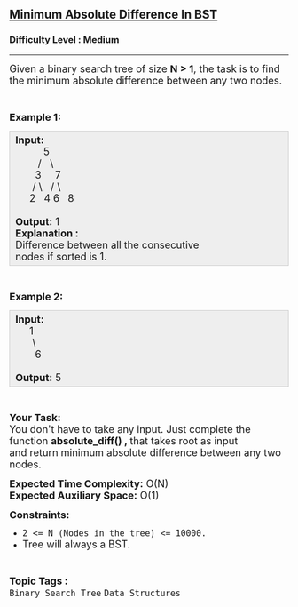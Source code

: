 <h2><a href="https://practice.geeksforgeeks.org/problems/minimum-absolute-difference-in-bst-1665139652/1?page=2&difficulty[]=1&category[]=Binary%20Search%20Tree&sortBy=submissions">Minimum Absolute Difference In BST</a></h2><h3>Difficulty Level : Medium</h3><hr><div class="problems_problem_content__Xm_eO"><p><span style="font-size:18px">Given a binary search tree&nbsp;of size&nbsp;<strong>N &gt; 1</strong>, the task is to find the minimum absolute difference between any two nodes.</span></p>

<p>&nbsp;</p>

<p><span style="font-size:18px"><strong>Example 1:</strong></span></p>

<div style="background: rgb(238, 238, 238); border: 1px solid rgb(204, 204, 204); padding: 5px 10px; --darkreader-inline-bgimage: initial; --darkreader-inline-bgcolor:#222426; --darkreader-inline-border-top:#3e4446; --darkreader-inline-border-right:#3e4446; --darkreader-inline-border-bottom:#3e4446; --darkreader-inline-border-left:#3e4446;"><span style="font-size:18px"><strong>Input:</strong><br>
&nbsp;&nbsp;&nbsp;&nbsp;&nbsp;&nbsp;&nbsp;&nbsp;&nbsp; 5<br>
&nbsp;&nbsp;&nbsp;&nbsp;&nbsp;&nbsp;&nbsp; /&nbsp;&nbsp; \<br>
&nbsp;&nbsp;&nbsp;&nbsp;&nbsp;&nbsp; 3&nbsp;&nbsp;&nbsp;&nbsp; 7<br>
&nbsp;&nbsp;&nbsp;&nbsp;&nbsp; / \&nbsp;&nbsp; / \<br>
&nbsp;&nbsp;&nbsp;&nbsp; 2&nbsp;&nbsp; 4 6&nbsp;&nbsp; 8<br>
<br>
<strong>Output:</strong> 1<br>
<strong>Explanation :</strong><br>
Difference between all the consecutive<br>
nodes if sorted is 1.</span></div>

<p>&nbsp;</p>

<p><span style="font-size:18px"><strong>Example 2:</strong></span></p>

<div style="background: rgb(238, 238, 238); border: 1px solid rgb(204, 204, 204); padding: 5px 10px; --darkreader-inline-bgimage: initial; --darkreader-inline-bgcolor:#222426; --darkreader-inline-border-top:#3e4446; --darkreader-inline-border-right:#3e4446; --darkreader-inline-border-bottom:#3e4446; --darkreader-inline-border-left:#3e4446;"><span style="font-size:18px"><strong>Input:</strong><br>
&nbsp;&nbsp;&nbsp;&nbsp; 1<br>
&nbsp;&nbsp;&nbsp;&nbsp;&nbsp; \<br>
&nbsp;&nbsp;&nbsp;&nbsp;&nbsp;&nbsp; 6<br>
<br>
<strong>Output:</strong> 5</span></div>

<p>&nbsp;</p>

<p><span style="font-size:18px"><strong>Your Task:</strong><br>
You don't have to take any input. Just complete the function <strong>absolute_diff</strong><strong>() ,&nbsp;</strong>that takes root as input and&nbsp;return&nbsp;minimum absolute difference between any two nodes.</span></p>

<p><span style="font-size:18px"><strong>Expected Time Complexity:</strong>&nbsp;O(N)<br>
<strong>Expected Auxiliary Space:</strong>&nbsp;O(1)</span></p>

<p><span style="font-size:18px"><strong>Constraints:</strong></span></p>

<ul>
	<li><span style="font-size:18px"><code>2 &lt;= N (Nodes in the tree)&nbsp;&lt;= 10000.</code></span></li>
	<li><span style="font-size:18px">Tree will always a BST.</span></li>
</ul>
</div><br><p><span style=font-size:18px><strong>Topic Tags : </strong><br><code>Binary Search Tree</code>&nbsp;<code>Data Structures</code>&nbsp;